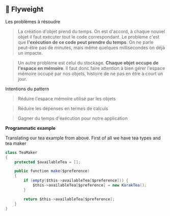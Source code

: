 🍃 Flyweight
---------
Les problèmes à résoudre
> La création d'objet prend du temps. On est d'accord, à chaque nouvel objet il faut exécuter tout le code correspondant. Le problème c'est que **l'exécution de ce code peut prendre du temps**. On ne parle peut-être pas de minutes, mais même quelques millisecondes on déjà un impacte.

> Un autre problème est celui du stockage. **Chaque objet occupe de l'espace en mémoire**. Il faut donc faire attention à bien gérer l'espace mémoire occupé par nos objets, histoire de ne pas en être à court un jour.

Intentions du pattern
> Réduire l'espace mémoire utilisé par les objets

> Réduire les dépenses en termes de calculs

> Gagner du temps d'éxécution pour notre application

**Programmatic example**

Translating our tea example from above. First of all we have tea types and tea maker

```java
class TeaMaker
{
    protected $availableTea = [];

    public function make($preference)
    {
        if (empty($this->availableTea[$preference])) {
            $this->availableTea[$preference] = new KarakTea();
        }

        return $this->availableTea[$preference];
    }
}
```
